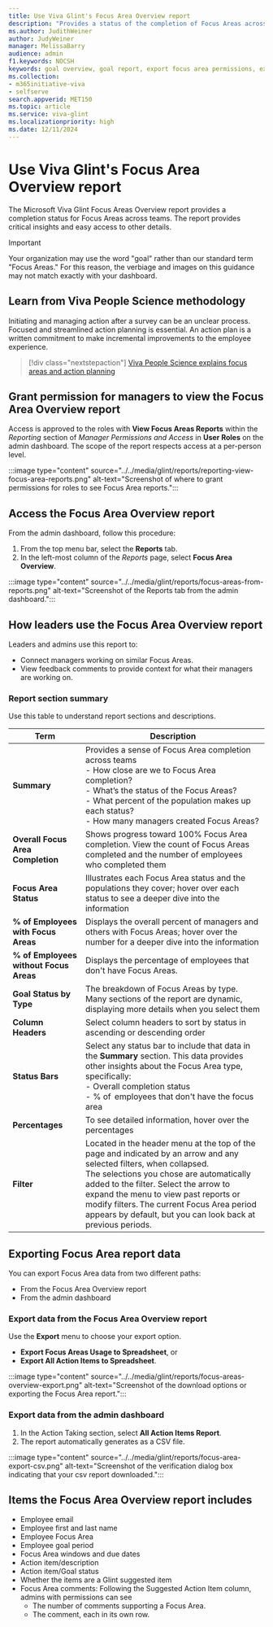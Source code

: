 ```yaml
---
title: Use Viva Glint's Focus Area Overview report
description: "Provides a status of the completion of Focus Areas across teams, at-a-glance critical insights, and access to other details."
ms.author: JudithWeiner
author: JudyWeiner
manager: MelissaBarry
audience: admin
f1.keywords: NOCSH
keywords: goal overview, goal report, export focus area permissions, export focus areas, roles with focus area permissions
ms.collection:  
- m365initiative-viva
- selfserve 
search.appverid: MET150 
ms.topic: article
ms.service: viva-glint
ms.localizationpriority: high
ms.date: 12/11/2024
---
```


# Use Viva Glint's Focus Area Overview report

The Microsoft Viva Glint Focus Areas Overview report provides a completion status for Focus Areas across teams. The report provides critical insights and easy access to other details.  

>[!IMPORTANT]
>Your organization may use the word "goal" rather than our standard term "Focus Areas." For this reason, the verbiage and images on this guidance may not match exactly with your dashboard.

## Learn from Viva People Science methodology

Initiating and managing action after a survey can be an unclear process. Focused and streamlined action planning is essential. An action plan is a written commitment to make incremental improvements to the employee experience. 

> [!div class="nextstepaction"]
> [Viva People Science explains focus areas and action planning](../people-science/people-science-explains-focus-areas.md)

## Grant permission for managers to view the Focus Area Overview report 

Access is approved to the roles with **View Focus Areas Reports** within the *Reporting* section of *Manager Permissions and Access* in **User Roles** on the admin dashboard. The scope of the report respects access at a per-person level. 

:::image type="content" source="../../media/glint/reports/reporting-view-focus-area-reports.png" alt-text="Screenshot of where to grant permissions for roles to see Focus Area reports.":::

## Access the Focus Area Overview report 

From the admin dashboard, follow this procedure: 

1. From the top menu bar, select the **Reports** tab. 
1. In the left-most column of the *Reports* page, select **Focus Area Overview**.  

:::image type="content" source="../../media/glint/reports/focus-areas-from-reports.png" alt-text="Screenshot of the Reports tab from the admin dashboard.":::

## How leaders use the Focus Area Overview report 

Leaders and admins use this report to: 
- Connect managers working on similar Focus Areas. 
- View feedback comments to provide context for what their managers are working on. 

### Report section summary 

Use this table to understand report sections and descriptions.

| Term | Description | 
|---|---|
| **Summary** | Provides a sense of Focus Area completion across teams <br> - How close are we to Focus Area completion?<br>- What’s the status of the Focus Areas? <br>- What percent of the population makes up each status?<br>- How many managers created Focus Areas?|
| **Overall Focus Area Completion** | Shows progress toward 100% Focus Area completion. View the count of Focus Areas completed and the number of employees who completed them |
| **Focus Area Status** | Illustrates each Focus Area status and the populations they cover; hover over each status to see a deeper dive into the information|
| **% of Employees with Focus Areas** | Displays the overall percent of managers and others with Focus Areas; hover over the number for a deeper dive into the information | 
| **% of Employees without Focus Areas** | Displays the percentage of employees that don't have Focus Areas. |
| **Goal Status by Type** | The breakdown of Focus Areas by type. Many sections of the report are dynamic, displaying more details when you select them |
| **Column Headers** | Select column headers to sort by status in ascending or descending order |
| **Status Bars** | Select any status bar to include that data in the **Summary** section. This data provides other insights about the Focus Area type, specifically: <br>- Overall completion status <br>- % of  employees that don't have the focus area| 
| **Percentages** | To see detailed information, hover over the percentages|
| **Filter** | Located in the header menu at the top of the page and indicated by an arrow and any selected filters, when collapsed. <br> The selections you chose are automatically added to the filter. Select the arrow to expand the menu to view past reports or modify filters. The current Focus Area period appears by default, but you can look back at previous periods.|

## Exporting Focus Area report data  

You can export Focus Area data from two different paths: 
- From the Focus Area Overview report
- From the admin dashboard

### Export data from the Focus Area Overview report 

Use the **Export** menu to choose your export option. 
- **Export Focus Areas Usage to Spreadsheet**, or
- **Export All Action Items to Spreadsheet**.

:::image type="content" source="../../media/glint/reports/focus-areas-overview-export.png" alt-text="Screenshot of the download options or exporting the Focus Area report.":::

### Export data from the admin dashboard 

1. In the Action Taking section, select **All Action Items Report**.
1. The report automatically generates as a CSV file.

:::image type="content" source="../../media/glint/reports/focus-area-export-csv.png" alt-text="Screenshot of the verification dialog box indicating that your csv report downloaded.":::

## Items the Focus Area Overview report includes 

- Employee email 
- Employee first and last name 
- Employee Focus Area 
- Employee goal period 
- Focus Area windows and due dates 
- Action item/description 
- Action item/Goal status 
- Whether the items are a Glint suggested item 
- Focus Area comments: Following the Suggested Action Item column, admins with permissions can see
   - The number of comments supporting a Focus Area.
   - The comment, each in its own row. 

